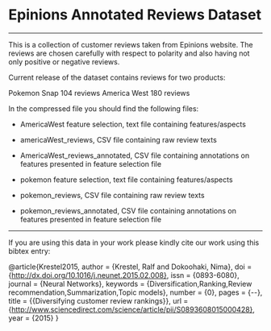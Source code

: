 # Epinions Annotated Reviews Dataset 
-----------------------------------

This is a collection of customer reviews taken from Epinions website. The reviews are chosen carefully with respect to polarity and also having not only positive or negative reviews.


Current release of the dataset contains reviews for two products:

Pokemon Snap 104 reviews
America West 180 reviews

In the compressed file you should find the following files:

- AmericaWest feature selection, text file containing features/aspects 

- americaWest_reviews, CSV file containing raw review texts

- AmericaWest_reviews_annotated, CSV file containing annotations on features presented in feature selection file

- pokemon feature selection, text file containing features/aspects 

- pokemon_reviews, CSV file containing raw review texts

- pokemon_reviews_annotated, CSV file containing annotations on features presented in feature selection file

-----
If you are using this data in your work please kindly cite our work using this bibtex entry: 

@article{Krestel2015,
author = {Krestel, Ralf and Dokoohaki, Nima},
doi = {http://dx.doi.org/10.1016/j.neunet.2015.02.008},
issn = {0893-6080},
journal = {Neural Networks},
keywords = {Diversification,Ranking,Review recommendation,Summarization,Topic models},
number = {0},
pages = {--},
title = {{Diversifying customer review rankings}},
url = {http://www.sciencedirect.com/science/article/pii/S0893608015000428},
year = {2015}
}
